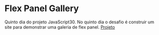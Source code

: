 # Flex Panel Gallery
Quinto dia do projeto JavaScript30. 
No quinto dia o desafio é construir um site para demonstrar uma galeria de flex panel.
<a href="https://ana-cassia-invernizzi.github.io/flex-panel-gallery/">Projeto</a>
